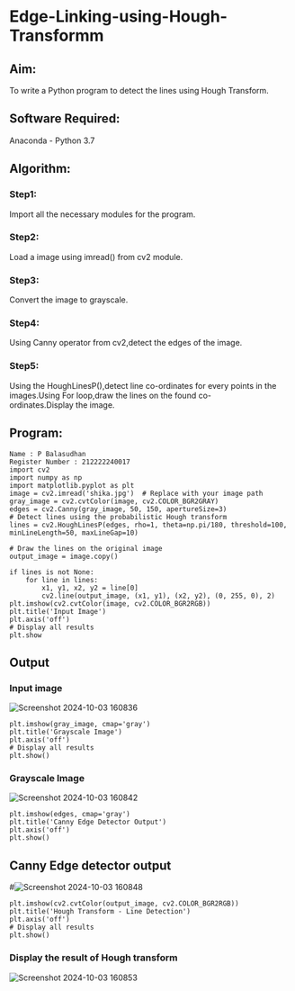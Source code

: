 # Edge-Linking-using-Hough-Transformm
## Aim:
To write a Python program to detect the lines using Hough Transform.

## Software Required:
Anaconda - Python 3.7

## Algorithm:
### Step1:

Import all the necessary modules for the program.
### Step2:

Load a image using imread() from cv2 module.
### Step3:

Convert the image to grayscale.
### Step4:

Using Canny operator from cv2,detect the edges of the image.
### Step5:

Using the HoughLinesP(),detect line co-ordinates for every points in the images.Using For loop,draw the lines on the found co-ordinates.Display the image.

## Program:
```
Name : P Balasudhan
Register Number : 212222240017
import cv2
import numpy as np
import matplotlib.pyplot as plt
image = cv2.imread('shika.jpg')  # Replace with your image path
gray_image = cv2.cvtColor(image, cv2.COLOR_BGR2GRAY)
edges = cv2.Canny(gray_image, 50, 150, apertureSize=3)
# Detect lines using the probabilistic Hough transform
lines = cv2.HoughLinesP(edges, rho=1, theta=np.pi/180, threshold=100, minLineLength=50, maxLineGap=10)

# Draw the lines on the original image
output_image = image.copy()

if lines is not None:
    for line in lines:
        x1, y1, x2, y2 = line[0]
        cv2.line(output_image, (x1, y1), (x2, y2), (0, 255, 0), 2)
plt.imshow(cv2.cvtColor(image, cv2.COLOR_BGR2RGB))
plt.title('Input Image')
plt.axis('off')
# Display all results
plt.show
```
## Output
### Input image
![Screenshot 2024-10-03 160836](https://github.com/user-attachments/assets/48ceca7d-bd85-4f88-85c0-8256dd9379a5)

```
plt.imshow(gray_image, cmap='gray')
plt.title('Grayscale Image')
plt.axis('off')
# Display all results
plt.show()
```
### Grayscale Image
![Screenshot 2024-10-03 160842](https://github.com/user-attachments/assets/343ba7e7-3fbc-4d1f-9230-83e332e40ed1)

```
plt.imshow(edges, cmap='gray')
plt.title('Canny Edge Detector Output')
plt.axis('off')
plt.show()
```

## Canny Edge detector output
#![Screenshot 2024-10-03 160848](https://github.com/user-attachments/assets/7f155f87-2612-4341-844a-939f24fb280e)

```
plt.imshow(cv2.cvtColor(output_image, cv2.COLOR_BGR2RGB))
plt.title('Hough Transform - Line Detection')
plt.axis('off')
# Display all results
plt.show()
```
### Display the result of Hough transform

![Screenshot 2024-10-03 160853](https://github.com/user-attachments/assets/63bc315b-ea6c-4723-8b84-c4902916b340)
